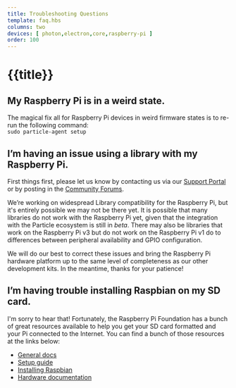 ```yaml
---
title: Troubleshooting Questions
template: faq.hbs
columns: two
devices: [ photon,electron,core,raspberry-pi ]
order: 100
---
```


# {{title}}

## My Raspberry Pi is in a weird state.

The magical fix all for Raspberry Pi devices in weird firmware states is to re-run the following command:  
`sudo particle-agent setup`


## I’m having an issue using a library with my Raspberry Pi.

First things first, please let us know by contacting us via our [Support Portal](http://support.particle.io) or by posting in the [Community Forums](http://community.particle.io/c/raspberry-pi).

We’re working on widespread Library compatibility for the Raspberry Pi, but it's entirely possible we may not be there yet. It is  possible that many libraries do not work with the Raspberry Pi yet, given that the integration with the Particle ecosystem is still in _beta_. There may also be libraries that work on the Raspberry Pi v3 but do not work on the Raspberry Pi v1 do to differences between peripheral availability and GPIO configuration.

We will do our best to correct these issues and bring the Raspberry Pi hardware platform up to the same level of completeness as our other development kits. In the meantime, thanks for your patience!


## I’m having trouble installing Raspbian on my SD card.
I'm sorry to hear that! Fortunately, the Raspberry Pi Foundation has a bunch of great resources available to help you get your SD card formatted and your Pi connected to the Internet. You can find a bunch of those resources at the links below:

- [General docs](https://www.raspberrypi.org/documentation/)
- [Setup guide](https://www.raspberrypi.org/documentation/setup/)
- [Installing Raspbian](https://www.raspberrypi.org/documentation/installation/)
- [Hardware documentation](https://www.raspberrypi.org/documentation/hardware/)
